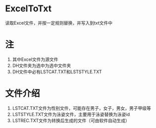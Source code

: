 # ExcelToTxt
读取Excel文件，并按一定规则替换，并写入到txt文件中
# 注
1. 其中Excel文件为源文件
2. DH文件夹为选中为选中文件夹
3. DH文件中必有LSTCAT.TXT和LSTSTYLE.TXT
# 文件介绍
1. LSTCAT.TXT文件为性别文件，可能存在男子，女子，男女，男子甲级等
2. LSTSTYLE.TXT文件为泳姿文件，主要用于泳姿替换为泳姿id
3. LSTREC.TXT文件为转换后生成的文件（可由软件自动生成）
